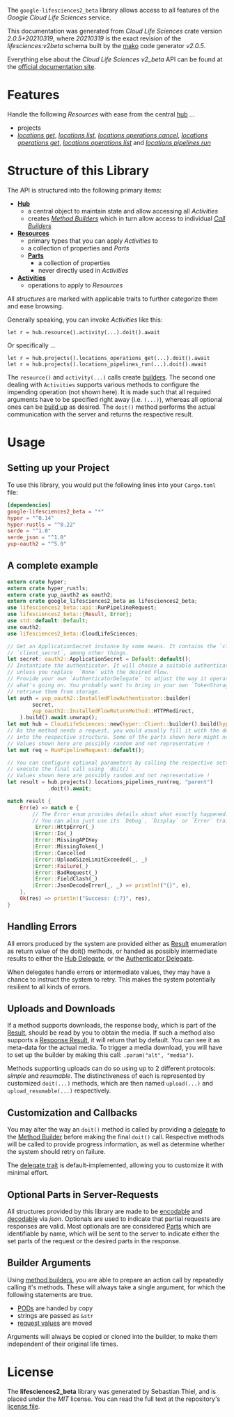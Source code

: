 <!---
DO NOT EDIT !
This file was generated automatically from 'src/mako/api/README.md.mako'
DO NOT EDIT !
-->
The `google-lifesciences2_beta` library allows access to all features of the *Google Cloud Life Sciences* service.

This documentation was generated from *Cloud Life Sciences* crate version *2.0.5+20210319*, where *20210319* is the exact revision of the *lifesciences:v2beta* schema built by the [mako](http://www.makotemplates.org/) code generator *v2.0.5*.

Everything else about the *Cloud Life Sciences* *v2_beta* API can be found at the
[official documentation site](https://cloud.google.com/life-sciences).
# Features

Handle the following *Resources* with ease from the central [hub](https://docs.rs/google-lifesciences2_beta/2.0.5+20210319/google_lifesciences2_beta/CloudLifeSciences) ... 

* projects
 * [*locations get*](https://docs.rs/google-lifesciences2_beta/2.0.5+20210319/google_lifesciences2_beta/api::ProjectLocationGetCall), [*locations list*](https://docs.rs/google-lifesciences2_beta/2.0.5+20210319/google_lifesciences2_beta/api::ProjectLocationListCall), [*locations operations cancel*](https://docs.rs/google-lifesciences2_beta/2.0.5+20210319/google_lifesciences2_beta/api::ProjectLocationOperationCancelCall), [*locations operations get*](https://docs.rs/google-lifesciences2_beta/2.0.5+20210319/google_lifesciences2_beta/api::ProjectLocationOperationGetCall), [*locations operations list*](https://docs.rs/google-lifesciences2_beta/2.0.5+20210319/google_lifesciences2_beta/api::ProjectLocationOperationListCall) and [*locations pipelines run*](https://docs.rs/google-lifesciences2_beta/2.0.5+20210319/google_lifesciences2_beta/api::ProjectLocationPipelineRunCall)




# Structure of this Library

The API is structured into the following primary items:

* **[Hub](https://docs.rs/google-lifesciences2_beta/2.0.5+20210319/google_lifesciences2_beta/CloudLifeSciences)**
    * a central object to maintain state and allow accessing all *Activities*
    * creates [*Method Builders*](https://docs.rs/google-lifesciences2_beta/2.0.5+20210319/google_lifesciences2_beta/client::MethodsBuilder) which in turn
      allow access to individual [*Call Builders*](https://docs.rs/google-lifesciences2_beta/2.0.5+20210319/google_lifesciences2_beta/client::CallBuilder)
* **[Resources](https://docs.rs/google-lifesciences2_beta/2.0.5+20210319/google_lifesciences2_beta/client::Resource)**
    * primary types that you can apply *Activities* to
    * a collection of properties and *Parts*
    * **[Parts](https://docs.rs/google-lifesciences2_beta/2.0.5+20210319/google_lifesciences2_beta/client::Part)**
        * a collection of properties
        * never directly used in *Activities*
* **[Activities](https://docs.rs/google-lifesciences2_beta/2.0.5+20210319/google_lifesciences2_beta/client::CallBuilder)**
    * operations to apply to *Resources*

All *structures* are marked with applicable traits to further categorize them and ease browsing.

Generally speaking, you can invoke *Activities* like this:

```Rust,ignore
let r = hub.resource().activity(...).doit().await
```

Or specifically ...

```ignore
let r = hub.projects().locations_operations_get(...).doit().await
let r = hub.projects().locations_pipelines_run(...).doit().await
```

The `resource()` and `activity(...)` calls create [builders][builder-pattern]. The second one dealing with `Activities` 
supports various methods to configure the impending operation (not shown here). It is made such that all required arguments have to be 
specified right away (i.e. `(...)`), whereas all optional ones can be [build up][builder-pattern] as desired.
The `doit()` method performs the actual communication with the server and returns the respective result.

# Usage

## Setting up your Project

To use this library, you would put the following lines into your `Cargo.toml` file:

```toml
[dependencies]
google-lifesciences2_beta = "*"
hyper = "^0.14"
hyper-rustls = "^0.22"
serde = "^1.0"
serde_json = "^1.0"
yup-oauth2 = "^5.0"
```

## A complete example

```Rust
extern crate hyper;
extern crate hyper_rustls;
extern crate yup_oauth2 as oauth2;
extern crate google_lifesciences2_beta as lifesciences2_beta;
use lifesciences2_beta::api::RunPipelineRequest;
use lifesciences2_beta::{Result, Error};
use std::default::Default;
use oauth2;
use lifesciences2_beta::CloudLifeSciences;

// Get an ApplicationSecret instance by some means. It contains the `client_id` and 
// `client_secret`, among other things.
let secret: oauth2::ApplicationSecret = Default::default();
// Instantiate the authenticator. It will choose a suitable authentication flow for you, 
// unless you replace  `None` with the desired Flow.
// Provide your own `AuthenticatorDelegate` to adjust the way it operates and get feedback about 
// what's going on. You probably want to bring in your own `TokenStorage` to persist tokens and
// retrieve them from storage.
let auth = yup_oauth2::InstalledFlowAuthenticator::builder(
        secret,
        yup_oauth2::InstalledFlowReturnMethod::HTTPRedirect,
    ).build().await.unwrap();
let mut hub = CloudLifeSciences::new(hyper::Client::builder().build(hyper_rustls::HttpsConnector::with_native_roots()), auth);
// As the method needs a request, you would usually fill it with the desired information
// into the respective structure. Some of the parts shown here might not be applicable !
// Values shown here are possibly random and not representative !
let mut req = RunPipelineRequest::default();

// You can configure optional parameters by calling the respective setters at will, and
// execute the final call using `doit()`.
// Values shown here are possibly random and not representative !
let result = hub.projects().locations_pipelines_run(req, "parent")
             .doit().await;

match result {
    Err(e) => match e {
        // The Error enum provides details about what exactly happened.
        // You can also just use its `Debug`, `Display` or `Error` traits
         Error::HttpError(_)
        |Error::Io(_)
        |Error::MissingAPIKey
        |Error::MissingToken(_)
        |Error::Cancelled
        |Error::UploadSizeLimitExceeded(_, _)
        |Error::Failure(_)
        |Error::BadRequest(_)
        |Error::FieldClash(_)
        |Error::JsonDecodeError(_, _) => println!("{}", e),
    },
    Ok(res) => println!("Success: {:?}", res),
}

```
## Handling Errors

All errors produced by the system are provided either as [Result](https://docs.rs/google-lifesciences2_beta/2.0.5+20210319/google_lifesciences2_beta/client::Result) enumeration as return value of
the doit() methods, or handed as possibly intermediate results to either the 
[Hub Delegate](https://docs.rs/google-lifesciences2_beta/2.0.5+20210319/google_lifesciences2_beta/client::Delegate), or the [Authenticator Delegate](https://docs.rs/yup-oauth2/*/yup_oauth2/trait.AuthenticatorDelegate.html).

When delegates handle errors or intermediate values, they may have a chance to instruct the system to retry. This 
makes the system potentially resilient to all kinds of errors.

## Uploads and Downloads
If a method supports downloads, the response body, which is part of the [Result](https://docs.rs/google-lifesciences2_beta/2.0.5+20210319/google_lifesciences2_beta/client::Result), should be
read by you to obtain the media.
If such a method also supports a [Response Result](https://docs.rs/google-lifesciences2_beta/2.0.5+20210319/google_lifesciences2_beta/client::ResponseResult), it will return that by default.
You can see it as meta-data for the actual media. To trigger a media download, you will have to set up the builder by making
this call: `.param("alt", "media")`.

Methods supporting uploads can do so using up to 2 different protocols: 
*simple* and *resumable*. The distinctiveness of each is represented by customized 
`doit(...)` methods, which are then named `upload(...)` and `upload_resumable(...)` respectively.

## Customization and Callbacks

You may alter the way an `doit()` method is called by providing a [delegate](https://docs.rs/google-lifesciences2_beta/2.0.5+20210319/google_lifesciences2_beta/client::Delegate) to the 
[Method Builder](https://docs.rs/google-lifesciences2_beta/2.0.5+20210319/google_lifesciences2_beta/client::CallBuilder) before making the final `doit()` call. 
Respective methods will be called to provide progress information, as well as determine whether the system should 
retry on failure.

The [delegate trait](https://docs.rs/google-lifesciences2_beta/2.0.5+20210319/google_lifesciences2_beta/client::Delegate) is default-implemented, allowing you to customize it with minimal effort.

## Optional Parts in Server-Requests

All structures provided by this library are made to be [encodable](https://docs.rs/google-lifesciences2_beta/2.0.5+20210319/google_lifesciences2_beta/client::RequestValue) and 
[decodable](https://docs.rs/google-lifesciences2_beta/2.0.5+20210319/google_lifesciences2_beta/client::ResponseResult) via *json*. Optionals are used to indicate that partial requests are responses 
are valid.
Most optionals are are considered [Parts](https://docs.rs/google-lifesciences2_beta/2.0.5+20210319/google_lifesciences2_beta/client::Part) which are identifiable by name, which will be sent to 
the server to indicate either the set parts of the request or the desired parts in the response.

## Builder Arguments

Using [method builders](https://docs.rs/google-lifesciences2_beta/2.0.5+20210319/google_lifesciences2_beta/client::CallBuilder), you are able to prepare an action call by repeatedly calling it's methods.
These will always take a single argument, for which the following statements are true.

* [PODs][wiki-pod] are handed by copy
* strings are passed as `&str`
* [request values](https://docs.rs/google-lifesciences2_beta/2.0.5+20210319/google_lifesciences2_beta/client::RequestValue) are moved

Arguments will always be copied or cloned into the builder, to make them independent of their original life times.

[wiki-pod]: http://en.wikipedia.org/wiki/Plain_old_data_structure
[builder-pattern]: http://en.wikipedia.org/wiki/Builder_pattern
[google-go-api]: https://github.com/google/google-api-go-client

# License
The **lifesciences2_beta** library was generated by Sebastian Thiel, and is placed 
under the *MIT* license.
You can read the full text at the repository's [license file][repo-license].

[repo-license]: https://github.com/Byron/google-apis-rsblob/main/LICENSE.md
